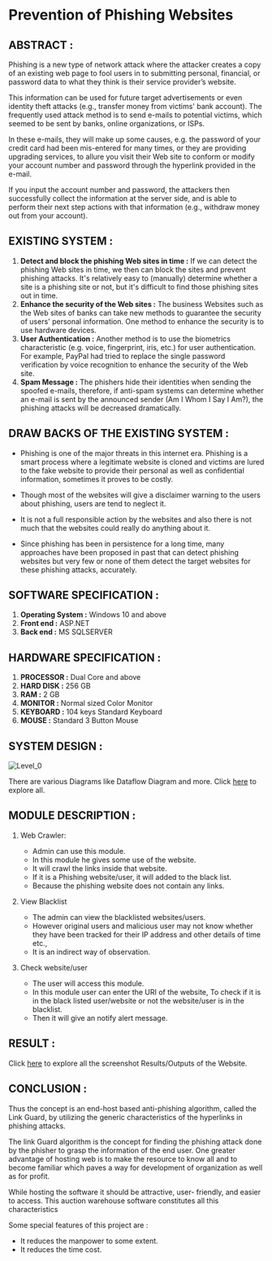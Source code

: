 # Prevention of Phishing Websites

## ABSTRACT :
Phishing is a new type of network attack where the attacker creates a copy of an existing web page to fool users in to submitting personal, financial, or password data to what they think is their service provider’s website. 

This information can be used for future target advertisements or even identity theft attacks (e.g., transfer money from victims' bank account). 
The frequently used attack method is to send e-mails to potential victims, which seemed to be sent by banks, online organizations, or ISPs.

In these e-mails, they will make up some causes, e.g. the password of your credit card had been mis-entered for many times, or they are providing upgrading services, to allure you visit their Web site to conform or modify your account number and password through the hyperlink provided in the e-mail. 

If you input the account number and password, the attackers then successfully collect the information at the server side, and is able to perform their next step actions with that information (e.g., withdraw money out from your account). 

## EXISTING SYSTEM :
1. **Detect and block the phishing Web sites in time :** If we can detect the phishing Web sites in time, we then can block the sites and prevent phishing attacks. It's relatively easy to (manually) determine whether a site is a phishing site or not, but it's difficult to find those phishing sites out in time.
2. **Enhance the security of the Web sites :** The business Websites such as the Web sites of banks can take new methods to guarantee the security of users' personal information. One method to enhance the security is to use hardware devices. 
3. **User Authentication :** Another method is to use the biometrics characteristic (e.g. voice, fingerprint, iris, etc.) for user authentication. For example, PayPal had tried to replace the single password verification by voice recognition to enhance the security of the Web site. 
4. **Spam Message :** The phishers hide their identities when sending the spoofed e-mails, therefore, if anti-spam systems can determine whether an e-mail is sent by the announced sender (Am I Whom I Say I Am?), the phishing attacks will be decreased dramatically.

## DRAW BACKS OF THE EXISTING SYSTEM :
- Phishing is one of the major threats in this internet era. Phishing is a smart process where a legitimate website is cloned and victims are lured to the fake website to provide their personal as well as confidential information, sometimes it proves to be costly.
  
- Though most of the websites will give a disclaimer warning to the users about phishing, users are tend to neglect it.
  
- It is not a full responsible action by the websites and also there is not much that the websites could really do anything about it.
  
- Since phishing has been in persistence for a long time, many approaches have been proposed in past that can detect phishing websites but very few or none of them detect the target websites for these phishing attacks, accurately.

## SOFTWARE SPECIFICATION :                 
1. **Operating System		:** Windows 10 and above
2. **Front end			      :** ASP.NET
3. **Back end		      	:** MS SQLSERVER

## HARDWARE SPECIFICATION :
1. **PROCESSOR	  :**	Dual Core and above
2. **HARD DISK	  :**	256 GB
3. **RAM  		  :**	2 GB
4. **MONITOR	  :**	Normal sized Color Monitor 
5. **KEYBOARD	  :**	104 keys Standard Keyboard
6. **MOUSE		  :**	Standard 3 Button Mouse

## SYSTEM DESIGN :
![Level_0](https://github.com/JagadeeshR14/PreventionOfPhishingWebsites/assets/139132404/15e1f0d2-a48a-4a7b-8506-0d9d5379a0fd)

There are various Diagrams like Dataflow Diagram and more. Click [here](Diagram) to explore all.

## MODULE DESCRIPTION :
1. Web Crawler:
   - Admin can use this module.
   - In this module he gives some use of the website.
   - It will crawl the links  inside that website.
   - If it is  a Phishing website/user, it will added to the black list.
   - Because the phishing website does not contain any links.
2. View Blacklist
   - The admin can view the blacklisted websites/users.
   - However original users and malicious user may not know whether they have been tracked for their IP address and other details of time etc.,
   - It is an indirect way of observation.

3. Check website/user
   - The user will access this module.
   - In this module user can enter the URI of the website, To check if it is in the black listed user/website or not the website/user is in the blacklist.
   - Then it will give an notify alert message.

## RESULT :
Click [here](Result) to explore all the screenshot Results/Outputs of the Website.

## CONCLUSION :
Thus the concept is an end-host based anti-phishing algorithm, called the Link Guard, by utilizing the generic characteristics of the hyperlinks in phishing attacks.

The link Guard algorithm is the concept for finding the phishing attack done by the phisher to grasp the information of the end user.
One greater advantage of hosting web is to make the resource to know all and to become familiar which paves a way for development of organization as well as for profit.

While hosting the software it should be attractive, user- friendly, and easier to access.
This auction warehouse software constitutes all this characteristics 

Some special features of this project are :
- It reduces the manpower to some extent.
- It reduces the time cost.
